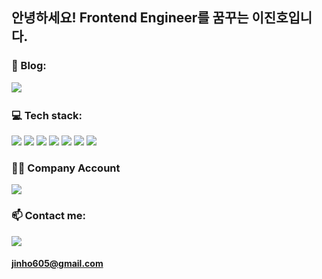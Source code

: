 <!-- 
**fredkeemhaus/fredkeemhaus** is a ✨ _special_ ✨ repository because its `README.md` (this file) appears on your GitHub profile.

Here are some ideas to get you started:

- 🔭 I’m currently working on ...
- 🌱 I’m currently learning ...
- 👯 I’m looking to collaborate on ...
- 🤔 I’m looking for help with ...
- 💬 Ask me about ...
- 📫 How to reach me: ...
- 😄 Pronouns: ...
- ⚡ Fun fact: ...
 -->

## 안녕하세요! Frontend Engineer를 꿈꾸는 이진호입니다.


### 🔭 Blog:

<a href="https://velog.io/@gn0lee">
 <img src="https://img.shields.io/badge/Velog-20C997?style=flat-square&logo=Velog&logoColor=white"/>
<a/>
  
<br />

### 💻 Tech stack:
![](https://img.shields.io/badge/Javascript-F7DF1E?style=flat-square&logo=Javascript&logoColor=white) 
![](https://img.shields.io/badge/Typescript-3178C6?style=flat-square&logo=Typescript&logoColor=white) 
![](https://img.shields.io/badge/HTML5-E34F26?style=flat-square&logo=HTML5&logoColor=white) 
![](https://img.shields.io/badge/CSS3-1572B6?style=flat-square&logo=CSS3&logoColor=white)
![](https://img.shields.io/badge/React-61DAFB?style=flat-square&logo=React&logoColor=white)
![](https://img.shields.io/badge/Storybook-FF4785?style=flat-square&logo=Storybook&logoColor=white)
![](https://img.shields.io/badge/npm-CB3837?style=flat-square&logo=npm&logoColor=white)

### 👮‍♂️ Company Account
 
<a href="https://github.com/ian-jinho">
 <img src="https://img.shields.io/badge/Github-181717?style=flat-square&logo=Github&logoColor=white"/>
<a/>
  
### 📫 Contact me:
 
![](https://img.shields.io/badge/Gmail-EA4335?style=flat-square&logo=Gmail&logoColor=white) 
#### jinho605@gmail.com

